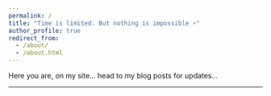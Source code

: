 ```yaml
---
permalink: /
title: "Time is limited. But nothing is impossible ⚡️"
author_profile: true
redirect_from: 
  - /about/
  - /about.html
---
```

Here you are, on my site... head to my blog posts for updates...



---



